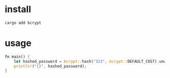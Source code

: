 # install

```bash
cargo add bcrypt
```

# usage

```rs
fn main() {
    let hashed_password = bcrypt::hash("123", bcrypt::DEFAULT_COST).unwrap();
    println!("{}", hashed_password);
}
```
